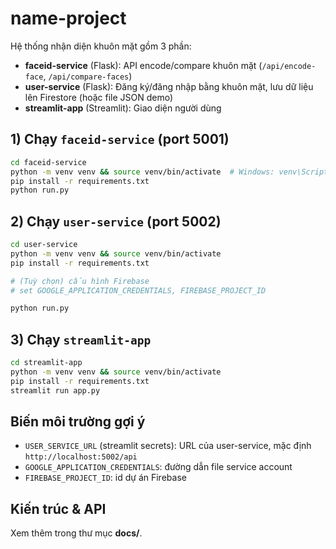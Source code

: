 # name-project

Hệ thống nhận diện khuôn mặt gồm 3 phần:

- **faceid-service** (Flask): API encode/compare khuôn mặt (`/api/encode-face`, `/api/compare-faces`)
- **user-service** (Flask): Đăng ký/đăng nhập bằng khuôn mặt, lưu dữ liệu lên Firestore (hoặc file JSON demo)
- **streamlit-app** (Streamlit): Giao diện người dùng


## 1) Chạy `faceid-service` (port 5001)
```bash
cd faceid-service
python -m venv venv && source venv/bin/activate  # Windows: venv\Scripts\activate
pip install -r requirements.txt
python run.py
```

## 2) Chạy `user-service` (port 5002)
```bash
cd user-service
python -m venv venv && source venv/bin/activate
pip install -r requirements.txt

# (Tuỳ chọn) cấu hình Firebase
# set GOOGLE_APPLICATION_CREDENTIALS, FIREBASE_PROJECT_ID

python run.py
```

## 3) Chạy `streamlit-app`
```bash
cd streamlit-app
python -m venv venv && source venv/bin/activate
pip install -r requirements.txt
streamlit run app.py
```

## Biến môi trường gợi ý
- `USER_SERVICE_URL` (streamlit secrets): URL của user-service, mặc định `http://localhost:5002/api`
- `GOOGLE_APPLICATION_CREDENTIALS`: đường dẫn file service account
- `FIREBASE_PROJECT_ID`: id dự án Firebase

## Kiến trúc & API
Xem thêm trong thư mục **docs/**.
    
